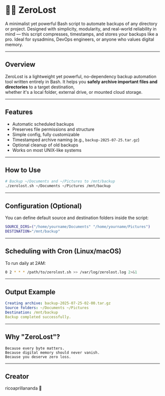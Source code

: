 # 🪽🎶 ZeroLost
A minimalist yet powerful Bash script to automate backups of any directory or project. Designed with simplicity, modularity, and real-world reliability in mind — this script compresses, timestamps, and stores your backups like a pro. Ideal for sysadmins, DevOps engineers, or anyone who values digital memory.

---

## Overview

ZeroLost is a lightweight yet powerful, no-dependency backup automation tool written entirely in Bash. It helps you **safely archive important files and directories** to a target destination,  
whether it's a local folder, external drive, or mounted cloud storage.

---

## Features

- Automatic scheduled backups
- Preserves file permissions and structure
- Simple config, fully customizable
- Timestamped archive naming (e.g., `backup-2025-07-25.tar.gz`)
- Optional cleanup of old backups
- Works on most UNIX-like systems

---

## How to Use

```bash
# Backup ~/Documents and ~/Pictures to /mnt/backup
./zerolost.sh ~/Documents ~/Pictures /mnt/backup
```

---

## Configuration (Optional)
You can define default source and destination folders inside the script:

```bash
SOURCE_DIRS=("/home/yourname/Documents" "/home/yourname/Pictures")
DESTINATION="/mnt/backup"
```

---

## Scheduling with Cron (Linux/macOS)

To run daily at 2AM:

```bash
0 2 * * * /path/to/zerolost.sh >> /var/log/zerolost.log 2>&1
```

---

## Output Example
```yaml
Creating archive: backup-2025-07-25-02-00.tar.gz
Source folders: ~/Documents ~/Pictures
Destination: /mnt/backup
Backup completed successfully.
```

---

## Why "ZeroLost"?

```
Because every byte matters.
Because digital memory should never vanish.
Because you deserve zero loss.
```

---

## Creator

ricoaprillananda 🍃
